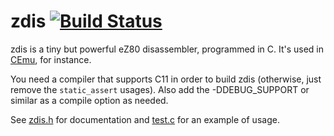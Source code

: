 # zdis [![Build Status](https://travis-ci.org/CE-Programming/zdis.svg)](https://travis-ci.org/CE-Programming/zdis)

zdis is a tiny but powerful eZ80 disassembler, programmed in C.
It's used in [CEmu](https://github.com/CE-Programming/CEmu/blob/2384d30bffe3d341cf08c9fafea327753b26f5b5/gui/qt/debugger/disasm.cpp), for instance.

You need a compiler that supports C11 in order to build zdis (otherwise, just remove the `static_assert` usages).
Also add the -DDEBUG_SUPPORT or similar as a compile option as needed.

See [zdis.h](https://github.com/CE-Programming/zdis/blob/master/zdis.h) for documentation and [test.c](https://github.com/CE-Programming/zdis/blob/master/test.c) for an example of usage.
